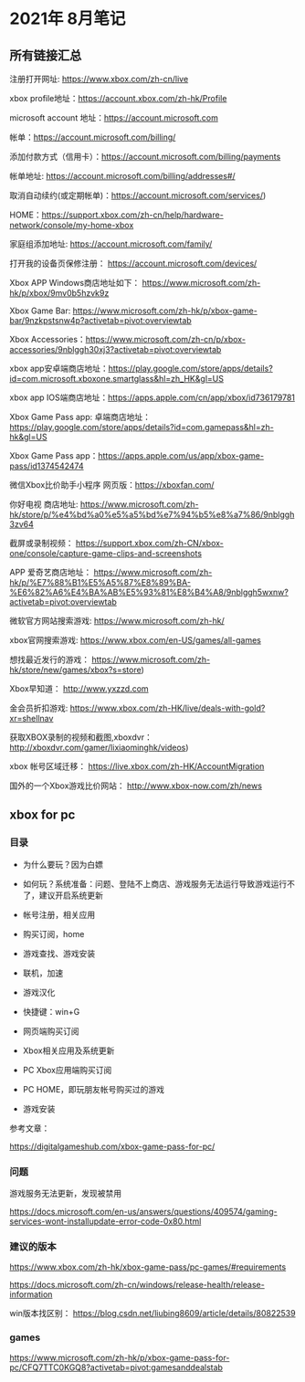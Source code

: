 # 2021年 8月笔记

## 所有链接汇总

注册打开网址: https://www.xbox.com/zh-cn/live

xbox profile地址：https://account.xbox.com/zh-hk/Profile 

microsoft account 地址：https://account.microsoft.com 

帐单：https://account.microsoft.com/billing/

添加付款方式（信用卡）：https://account.microsoft.com/billing/payments

帐单地址: https://account.microsoft.com/billing/addresses#/

取消自动续约(或定期帐单)：https://account.microsoft.com/services/)

HOME：https://support.xbox.com/zh-cn/help/hardware-network/console/my-home-xbox

家庭组添加地址: https://account.microsoft.com/family/

打开我的设备页保修注册： https://account.microsoft.com/devices/ 

Xbox APP Windows商店地址如下： https://www.microsoft.com/zh-hk/p/xbox/9mv0b5hzvk9z

Xbox Game Bar: https://www.microsoft.com/zh-hk/p/xbox-game-bar/9nzkpstsnw4p?activetab=pivot:overviewtab

Xbox Accessories：https://www.microsoft.com/zh-cn/p/xbox-accessories/9nblggh30xj3?activetab=pivot:overviewtab

xbox app安卓端商店地址：https://play.google.com/store/apps/details?id=com.microsoft.xboxone.smartglass&hl=zh_HK&gl=US

xbox app IOS端商店地址：https://apps.apple.com/cn/app/xbox/id736179781

Xbox Game Pass app: 卓端商店地址：https://play.google.com/store/apps/details?id=com.gamepass&hl=zh-hk&gl=US 

Xbox Game Pass app：https://apps.apple.com/us/app/xbox-game-pass/id1374542474

微信Xbox比价助手小程序 网页版：https://xboxfan.com/

你好电视 商店地址: https://www.microsoft.com/zh-hk/store/p/%e4%bd%a0%e5%a5%bd%e7%94%b5%e8%a7%86/9nblggh3zv64

截屏或录制视频： https://support.xbox.com/zh-CN/xbox-one/console/capture-game-clips-and-screenshots 

APP 爱奇艺商店地址： https://www.microsoft.com/zh-hk/p/%E7%88%B1%E5%A5%87%E8%89%BA-%E6%82%A6%E4%BA%AB%E5%93%81%E8%B4%A8/9nblggh5wxnw?activetab=pivot:overviewtab

微软官方网站搜索游戏: https://www.microsoft.com/zh-hk/ 

xbox官网搜索游戏: https://www.xbox.com/en-US/games/all-games

想找最近发行的游戏： https://www.microsoft.com/zh-hk/store/new/games/xbox?s=store)

Xbox早知道： http://www.yxzzd.com

金会员折扣游戏: https://www.xbox.com/zh-HK/live/deals-with-gold?xr=shellnav

获取XBOX录制的视频和截图,xboxdvr：http://xboxdvr.com/gamer/lixiaominghk/videos)

xbox 帐号区域迁移： https://live.xbox.com/zh-HK/AccountMigration

国外的一个Xbox游戏比价网站： http://www.xbox-now.com/zh/news


## xbox for pc

### 目录

- 为什么要玩？因为白嫖
- 如何玩？系统准备：问题、登陆不上商店、游戏服务无法运行导致游戏运行不了，建议开启系统更新
- 帐号注册，相关应用
- 购买订阅，home
- 游戏查找、游戏安装
- 联机，加速
- 游戏汉化
- 快捷键：win+G

- 网页端购买订阅
- Xbox相关应用及系统更新
- PC Xbox应用端购买订阅
- PC HOME，即玩朋友帐号购买过的游戏
- 游戏安装

参考文章：

https://digitalgameshub.com/xbox-game-pass-for-pc/

### 问题

游戏服务无法更新，发现被禁用

https://docs.microsoft.com/en-us/answers/questions/409574/gaming-services-wont-installupdate-error-code-0x80.html

### 建议的版本

https://www.xbox.com/zh-hk/xbox-game-pass/pc-games/#requirements

https://docs.microsoft.com/zh-cn/windows/release-health/release-information

win版本找区别：
https://blog.csdn.net/liubing8609/article/details/80822539

### games

https://www.microsoft.com/zh-hk/p/xbox-game-pass-for-pc/CFQ7TTC0KGQ8?activetab=pivot:gamesanddealstab


